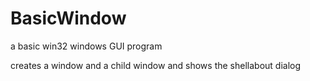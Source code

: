 # BasicWindow
a basic win32 windows GUI program

creates a window
and a child window
and shows the shellabout dialog
